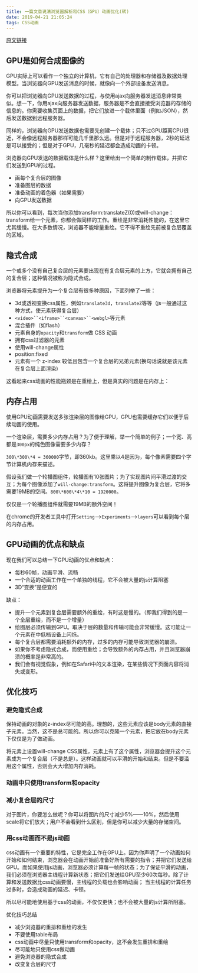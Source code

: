 ```yaml
---
title: 一篇文章说清浏览器解析和CSS（GPU）动画优化(转)
date: 2019-04-21 21:05:24
tags: CSS动画
---
```


[原文链接](https://segmentfault.com/a/1190000008015671)

## GPU是如何合成图像的

GPU实际上可以看作一个独立的计算机，它有自己的处理器和存储器及数据处理模型。当浏览器向GPU发送消息的时候，就像向一个外部设备发送消息。

你可以把浏览器向GPU发送数据的过程，与使用ajax向服务器发送消息非常类似。想一下，你用ajax向服务器发送数据，服务器是不会直接接受浏览器的存储的信息的。你需要收集页面上的数据，把它们放进一个载体里面（例如JSON），然后发送数据到远程服务器。

同样的，浏览器向GPU发送数据也需要先创建一个载体；只不过GPU距离CPU很近，不会像远程服务器那样可能几千里那么远。但是对于远程服务器，2秒的延迟是可以接受的；但是对于GPU，几毫秒的延迟都会造成动画的卡顿。

浏览器向GPU发送的数据载体是什么样？这里给出一个简单的制作载体，并把它们发送到GPU的过程。

* 画每个复合层的图像
* 准备图层的数据
* 准备动画的着色器（如果需要）
* 向GPU发送数据

所以你可以看到，每次当你添加transform:translateZ(0)或will-change：transform给一个元素，你都会做同样的工作。重绘是非常消耗性能的，在这里它尤其缓慢。在大多数情况，浏览器不能增量重绘。它不得不重绘先前被复合层覆盖的区域。

## 隐式合成

一个或多个没有自己复合层的元素要出现在有复合层元素的上方，它就会拥有自己的复合层；这种情况被称为隐式合成。

浏览器将元素提升为一个复合层有很多种原因，下面列举了一些：

* 3d或透视变换css属性，例如`translate3d`，`translateZ`等等（js一般通过这种方式，使元素获得复合层）
* `<video>``<iframe>``<canvas>``<webgl>`等元素
* 混合插件（如flash）
* 元素自身的`opacity`和`transform`做 CSS 动画
* 拥有css过滤器的元素
* 使用will-change属性
* position:fixed
* 元素有一个 z-index 较低且包含一个复合层的兄弟元素(换句话说就是该元素在复合层上面渲染)

这看起来css动画的性能瓶颈是在重绘上，但是真实的问题是在内存上：

## 内存占用

使用GPU动画需要发送多张渲染层的图像给GPU，GPU也需要缓存它们以便于后续动画的使用。

一个渲染层，需要多少内存占用？为了便于理解，举一个简单的例子；一个宽、高都是`300px`的纯色图像需要多少内存？

`300\*300\*4 = 360000`字节，即360kb。这里乘以4是因为，每个像素需要四个字节计算机内存来描述。

假设我们做一个轮播图组件，轮播图有10张图片；为了实现图片间平滑过渡的交互；为每个图像添加了`will-change:transform`。这将提升图像为复合层，它将多需要19MB的空间。`800\*600\*4\*10 = 1920000`。

仅仅是一个轮播图组件就需要19MB的额外空间！

在chrome的开发者工具中打开`Setting`——>`Experiments`——>`layers`可以看到每个层的内存占用。

## GPU动画的优点和缺点

现在我们可以总结一下GPU动画的优点和缺点：

* 每秒60帧，动画平滑、流畅
* 一个合适的动画工作在一个单独的线程，它不会被大量的js计算阻塞
* 3D“变换”是便宜的

缺点：

* 提升一个元素到复合层需要额外的重绘，有时这是慢的。（即我们得到的是一个全层重绘，而不是一个增量）
* 绘图层必须传输到GPU。取决于层的数量和传输可能会非常缓慢。这可能让一个元素在中低档设备上闪烁。
* 每个复合层都需要消耗额外的内存，过多的内存可能导致浏览器的崩溃。
* 如果你不考虑隐式合成，而使用重绘；会导致额外的内存占用，并且浏览器崩溃的概率是非常高的。
* 我们会有视觉假象，例如在Safari中的文本渲染，在某些情况下页面内容将消失或变形。

## 优化技巧

### 避免隐式合成

保持动画的对象的z-index尽可能的高。理想的，这些元素应该是body元素的直接子元素。当然，这不是总可能的。所以你可以克隆一个元素，把它放在body元素下仅仅是为了做动画。

将元素上设置will-change CSS属性，元素上有了这个属性，浏览器会提升这个元素成为一个复合层（不是总是）。这样动画就可以平滑的开始和结束。但是不要滥用这个属性，否则会大大增加内存消耗。

### 动画中只使用transform和opacity

### 减小复合层的尺寸

对于图片，你要怎么做呢？你可以将图片的尺寸减少5%——10%，然后使用scale将它们放大；用户不会看到什么区别，但是你可以减少大量的存储空间。

### 用css动画而不是js动画

css动画有一个重要的特性，它是完全工作在GPU上。因为你声明了一个动画如何开始和如何结束，浏览器会在动画开始前准备好所有需要的指令；并把它们发送给GPU。而如果使用js动画，浏览器必须计算每一帧的状态；为了保证平滑的动画，我们必须在浏览器主线程计算新状态；把它们发送给GPU至少60次每秒。除了计算和发送数据比css动画要慢，主线程的负载也会影响动画； 当主线程的计算任务过多时，会造成动画的延迟、卡顿。

所以尽可能地使用基于css的动画，不仅仅更快；也不会被大量的js计算所阻塞。

优化技巧总结

* 减少浏览器的重排和重绘的发生
* 不要使用table布局
* css动画中尽量只使用transform和opacity，这不会发生重排和重绘
* 尽可能地只使用css做动画
* 避免浏览器的隐式合成
* 改变复合层的尺寸
